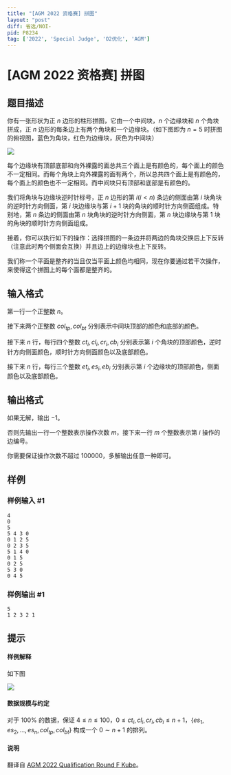 ```yaml
---
title: "[AGM 2022 资格赛] 拼图"
layout: "post"
diff: 省选/NOI-
pid: P8234
tag: ['2022', 'Special Judge', 'O2优化', 'AGM']
---
```

# [AGM 2022 资格赛] 拼图
## 题目描述

你有一张形状为正 $n$ 边形的柱形拼图，它由一个中间块，$n$ 个边缘块和 $n$ 个角块拼成，正 $n$ 边形的每条边上有两个角块和一个边缘块。（如下图即为 $n=5$ 时拼图的俯视图，蓝色为角块，红色为边缘块，灰色为中间块）

![](https://cdn.luogu.com.cn/upload/image_hosting/k83mqxkd.png)

每个边缘块有顶部底部和向外裸露的面总共三个面上是有颜色的，每个面上的颜色不一定相同。而每个角块上向外裸露的面有两个，所以总共四个面上是有颜色的，每个面上的颜色也不一定相同。而中间块只有顶部和底部是有颜色的。

我们将角块与边缘块逆时针标号，正 $n$ 边形的第 $i(i<n)$ 条边的侧面由第 $i$ 块角块的逆时针方向侧面，第 $i$ 块边缘块与第 $i+1$ 块的角块的顺时针方向侧面组成。特别地，第 $n$ 条边的侧面由第 $n$ 块角块的逆时针方向侧面，第 $n$ 块边缘块与第 $1$ 块的角块的顺时针方向侧面组成。

接着，你可以执行如下的操作：选择拼图的一条边并将两边的角块交换后上下反转（注意此时两个侧面会互换）并且边上的边缘块也上下反转。

我们称一个平面是整齐的当且仅当平面上颜色均相同，现在你要通过若干次操作，来使得这个拼图上的每个面都是整齐的。
## 输入格式

第一行一个正整数 $n$。

接下来两个正整数 $col_{tp},col_{bt}$ 分别表示中间块顶部的颜色和底部的颜色。

接下来 $n$ 行，每行四个整数 $ct_i,cl_i,cr_i,cb_i$ 分别表示第 $i$ 个角块的顶部颜色，逆时针方向侧面颜色，顺时针方向侧面颜色以及底部颜色。

接下来 $n$ 行，每行三个整数 $et_i,es_i,eb_i$ 分别表示第 $i$ 个边缘块的顶部颜色，侧面颜色以及底部颜色。



## 输出格式

如果无解，输出 $-1$。

否则先输出一行一个整数表示操作次数 $m$，接下来一行 $m$ 个整数表示第 $i$ 操作的边编号。

你需要保证操作次数不超过 $100000$，多解输出任意一种即可。
## 样例

### 样例输入 #1
```
4
0
5
5 4 3 0
0 1 2 5
0 2 3 5
5 1 4 0
0 1 5
0 2 5
5 3 0
0 4 5
```
### 样例输出 #1
```
5
1 2 3 2 1
```
## 提示

#### 样例解释

如下图

![](https://cdn.luogu.com.cn/upload/image_hosting/958k6wj3.png)

#### 数据规模与约定

对于 $100\%$ 的数据，保证 $4\leq n \leq 100$，$0\leq ct_i,cl_i,cr_i,cb_i\leq n+1$，$\{es_1,es_2,...,es_n,col_{tp},col_{bt}\}$ 构成一个 $0\sim n+1$ 的排列。

#### 说明

翻译自 [AGM 2022 Qualification Round F Kube](https://judge.agm-contest.com/public/problems/20/text)。

